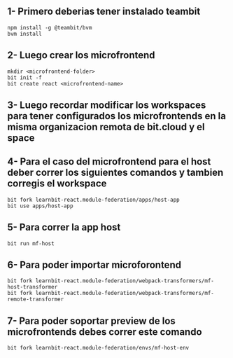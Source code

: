 ## 1- Primero deberias tener instalado teambit

```
npm install -g @teambit/bvm
bvm install
```

## 2- Luego crear los microfrontend

```
mkdir <microfrontend-folder>
bit init -f
bit create react <microfrontend-name>
```

## 3- Luego recordar modificar los workspaces para tener configurados los microfrontends en la misma organizacion remota de bit.cloud y el space

## 4- Para el caso del microfrontend para el host deber correr los siguientes comandos y tambien corregis el workspace

```
bit fork learnbit-react.module-federation/apps/host-app
bit use apps/host-app
```

## 5- Para correr la app host

```
bit run mf-host
```

## 6- Para poder importar microforontend

```
bit fork learnbit-react.module-federation/webpack-transformers/mf-host-transformer
bit fork learnbit-react.module-federation/webpack-transformers/mf-remote-transformer
```

## 7- Para poder soportar preview de los microfrontends debes correr este comando

```
bit fork learnbit-react.module-federation/envs/mf-host-env
```
